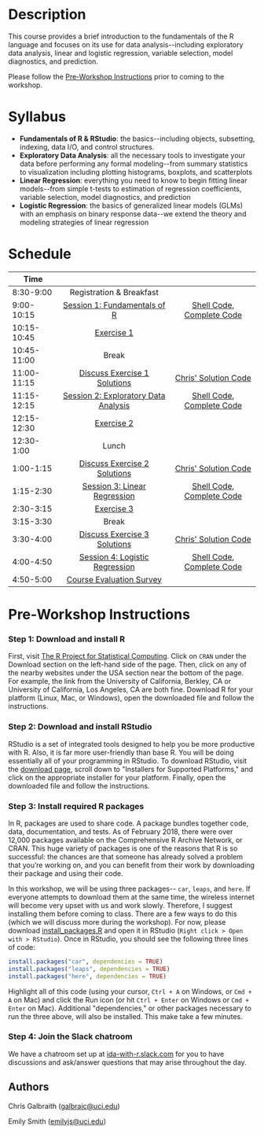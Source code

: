 # Description
This course provides a brief introduction to the fundamentals of the R language and focuses on its use for data analysis--including exploratory data analysis, linear and logistic regression, variable selection, model diagnostics, and prediction.

Please follow the [Pre-Workshop Instructions](#Instructions) prior to coming to the workshop.


# Syllabus
* **Fundamentals of R & RStudio**: the basics--including objects, subsetting, indexing, data I/O, and control structures.
* **Exploratory Data Analysis**: all the necessary tools to investigate your data before performing any formal modeling--from summary statistics to visualization including plotting histograms, boxplots, and scatterplots
* **Linear Regression**: everything you need to know to begin fitting linear models--from simple t-tests to estimation of regression coefficients, variable selection, model diagnostics, and prediction
* **Logistic Regression**: the basics of generalized linear models (GLMs) with an emphasis on binary response data--we extend the theory and modeling strategies of linear regression


# Schedule

| 	   Time	    |           				|							|
| ------------- | :-----------------------:	| :-----------------------: |   
| 	8:30-9:00  	| Registration & Breakfast	|							|
| 	9:00-10:15	| [Session 1: Fundamentals of R](http://ucidatascienceinitiative.github.io//IDA-with-R/slides/session_1/slides.html)			| [Shell Code](http://ucidatascienceinitiative.github.io//IDA-with-R/slides/session_1/shell_code.R), [Complete Code](http://ucidatascienceinitiative.github.io//IDA-with-R/slides/session_1/complete_code.R) |
| 	10:15-10:45	| [Exercise 1](http://ucidatascienceinitiative.github.io//IDA-with-R/exercises/ex_1.html)					| |
| 	10:45-11:00	| Break						| |
| 	11:00-11:15	| [Discuss Exercise 1 Solutions](http://ucidatascienceinitiative.github.io//IDA-with-R/solutions/ex_1_soln.html) | [Chris' Solution Code](http://ucidatascienceinitiative.github.io//IDA-with-R/solutions/ex_1.R)   |
|   11:15-12:15 | [Session 2: Exploratory Data Analysis](http://ucidatascienceinitiative.github.io//IDA-with-R/slides/session_2/slides.html) 	| [Shell Code](http://ucidatascienceinitiative.github.io//IDA-with-R/slides/session_2/shell_code.R), [Complete Code](http://ucidatascienceinitiative.github.io//IDA-with-R/slides/session_2/complete_code.R) |
| 	12:15-12:30	| [Exercise 2](http://ucidatascienceinitiative.github.io//IDA-with-R/exercises/ex_2.html)					| |
| 	12:30-1:00 	| Lunch						| |
| 	1:00-1:15 	|  [Discuss Exercise 2 Solutions](http://ucidatascienceinitiative.github.io//IDA-with-R/solutions/ex_2_soln.html) | [Chris' Solution Code](http://ucidatascienceinitiative.github.io//IDA-with-R/solutions/ex_2.R)   |
| 	1:15-2:30	| [Session 3: Linear Regression](http://ucidatascienceinitiative.github.io//IDA-with-R/slides/session_3/slides.html)			| [Shell Code](http://ucidatascienceinitiative.github.io//IDA-with-R/slides/session_3/shell_code.R), [Complete Code](http://ucidatascienceinitiative.github.io//IDA-with-R/slides/session_3/complete_code.R) |
| 	2:30-3:15	| [Exercise 3](http://ucidatascienceinitiative.github.io//IDA-with-R/exercises/ex_3.html)					| |
| 	3:15-3:30	| Break						| |
| 	3:30-4:00	| [Discuss Exercise 3 Solutions](http://ucidatascienceinitiative.github.io//IDA-with-R/solutions/ex_3_soln.html) | [Chris' Solution Code](http://ucidatascienceinitiative.github.io//IDA-with-R/solutions/ex_3.R)	|
| 	4:00-4:50	| [Session 4: Logistic Regression](http://ucidatascienceinitiative.github.io//IDA-with-R/slides/session_4/slides.html)			| [Shell Code](http://ucidatascienceinitiative.github.io//IDA-with-R/slides/session_4/shell_code.R), [Complete Code](http://ucidatascienceinitiative.github.io//IDA-with-R/slides/session_4/complete_code.R) |
| 	4:50-5:00	| [Course Evaluation Survey](https://docs.google.com/forms/d/e/1FAIpQLSdGC3RVoEzulw9STMBAWvXTahUetxc-PrGhNRW5AmtQ1ZMwMw/viewform)		| |


# <a name="Instructions"></a>Pre-Workshop Instructions
### Step 1: Download and install R
First, visit [The R Project for Statistical Computing](https://www.r-project.org/). Click on `CRAN` under the Download section on the left-hand side of the page. Then, click on any of the nearby websites under the USA section near the bottom of the page. For example, the link from the University of California, Berkley, CA or University of California, Los Angeles, CA are both fine. Download R for your platform (Linux, Mac, or Windows), open the downloaded file and follow the instructions.

### Step 2: Download and install RStudio
RStudio is a set of integrated tools designed to help you be more productive with R. Also, it is far more user-friendly than base R. You will be doing essentially all of your programming in RStudio. To download RStudio, visit the [download page](https://www.rstudio.com/products/rstudio/download/), scroll down to "Installers for Supported Platforms," and click on the appropriate installer for your platform. Finally, open the downloaded file and follow the instructions.

### Step 3: Install required R packages
In R, packages are used to share code. A package bundles together code, data, documentation, and tests. As of February 2018, there were over 12,000 packages available on the Comprehensive R Archive Network, or CRAN. This huge variety of packages is one of the reasons that R is so successful: the chances are that someone has already solved a problem that you’re working on, and you can benefit from their work by downloading their package and using their code.

In this workshop, we will be using three packages-- `car`, `leaps`, and `here`. If everyone attempts to download them at the same time, the wireless internet will become very upset with us and work slowly. Therefore, I suggest installing them before coming to class. There are a few ways to do this (which we will discuss more during the workshop). For now, please download [install_packages.R](http://ucidatascienceinitiative.github.io/IDA-with-R/install_packages.R) and open it in RStudio (`Right click > Open with > RStudio`). Once in RStudio, you should see the following three lines of code:
```r
install.packages("car", dependencies = TRUE)
install.packages("leaps", dependencies = TRUE)
install.packages("here", dependencies = TRUE)
```
Highlight all of this code (using your cursor, `Ctrl + A` on Windows, or `Cmd + A` on Mac) and click the Run icon (or hit `Ctrl + Enter` on Windows or `Cmd + Enter` on Mac). Additional "dependencies," or other packages necessary to run the three above, will also be installed. This make take a few minutes.

### Step 4: Join the Slack chatroom
We have a chatroom set up at [ida-with-r.slack.com](https://join.slack.com/t/dsi-ida-with-r/shared_invite/enQtMzQ5OTkzMzI4Mzg1LTM1MDMxYWM5MzJkYWI1ZTdkNGIyZmEwZTcxN2NkNGRhOTdmMDIwY2EyMmJmZjUwN2Y0MzhjZjBiM2RlODQxYjI) for you to have discussions and ask/answer questions that may arise throughout the day.


## Authors
Chris Galbraith (<galbraic@uci.edu>)

Emily Smith (<emilyjs@uci.edu>)
